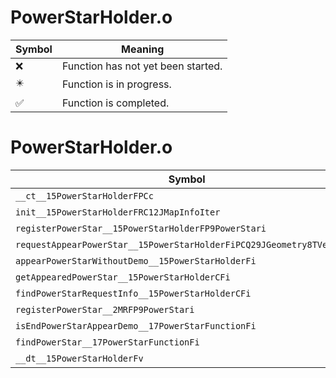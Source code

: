 # PowerStarHolder.o
| Symbol | Meaning 
| ------------- | ------------- 
| :x: | Function has not yet been started. 
| :eight_pointed_black_star: | Function is in progress. 
| :white_check_mark: | Function is completed. 


# PowerStarHolder.o
| Symbol | Decompiled? |
| ------------- | ------------- |
| `__ct__15PowerStarHolderFPCc` | :x: |
| `init__15PowerStarHolderFRC12JMapInfoIter` | :x: |
| `registerPowerStar__15PowerStarHolderFP9PowerStari` | :x: |
| `requestAppearPowerStar__15PowerStarHolderFiPCQ29JGeometry8TVec3<f>b` | :x: |
| `appearPowerStarWithoutDemo__15PowerStarHolderFi` | :x: |
| `getAppearedPowerStar__15PowerStarHolderCFi` | :x: |
| `findPowerStarRequestInfo__15PowerStarHolderCFi` | :x: |
| `registerPowerStar__2MRFP9PowerStari` | :x: |
| `isEndPowerStarAppearDemo__17PowerStarFunctionFi` | :x: |
| `findPowerStar__17PowerStarFunctionFi` | :x: |
| `__dt__15PowerStarHolderFv` | :x: |
